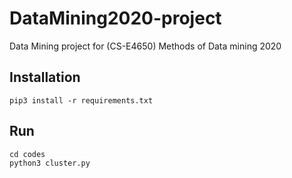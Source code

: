 # DataMining2020-project
Data Mining project for (CS-E4650) Methods of Data mining 2020

## Installation

```
pip3 install -r requirements.txt
```

## Run

```
cd codes
python3 cluster.py
```

